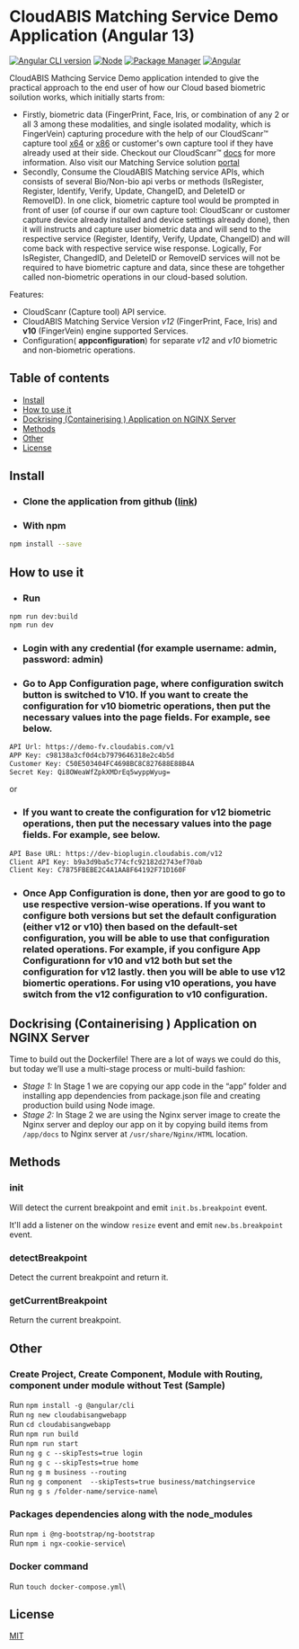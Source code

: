 <!-- # cloudabis-angular-sample

Using CloudScanr and CloudABIS to do biometric businees.


# Building Out the Dockerfile (DOcker Intro or proceedure)

We will build docker image in multi build fashion  -->


# CloudABIS Matching Service Demo Application (Angular 13)

[![Angular CLI version](https://img.shields.io/npm/v/angular-cli.svg)](https://www.npmjs.com/package/@angular/cli/v/13.3.5)
[![Node](https://img.shields.io/npm/v/node.svg)](https://nodejs.org/de/blog/release/v14.16.0/)
[![Package Manager](https://img.shields.io/npm/v/npm.svg)](https://www.npmjs.com/package/npm)
[![Angular](https://img.shields.io/npm/v/angular.svg)](https://www.npmjs.com/package/@angular/core/v/13.3.8)

CloudABIS Mathcing Service Demo application intended to give the practical approach to the end user of how our Cloud based biometric soilution works, which initially starts from:

- Firstly, biometric data (FingerPrint, Face, Iris, or combination of any 2 or all 3 among these modalities, and single isolated modality, which is FingerVein) capturing procedure with the 
  help of our CloudScanr™ capture tool [x64](https://kernello-scanr.s3.amazonaws.com/4.1.12/CloudScanrClient-Installer-4.1.12(x64).exe) or [x86](https://kernello-scanr.s3.amazonaws.com/4.1.12/CloudScanrClient-Installer-4.1.12(x64).exe) or customer's own capture tool if they have already used at their side. Checkout our CloudScanr™ [docs](https://bioplugin.cloudabis.com/v12/api/docs/Ultimate-document-of-CloudScanr-4.3.27.pdf) for more information. Also visit our Matching Service solution [portal](https://identity.cloudabis.com/) 
- Secondly, Consume the CloudABIS Matching service APIs, which consists of several Bio/Non-bio api verbs or methods (IsRegister, Register, Identify, Verify, Update, ChangeID, and DeleteID or  
  RemoveID). In one click, biometric capture tool would be prompted in front of user (of course if our own capture tool: CloudScanr or customer capture device already installed and device settings
  already done), then it will instructs and capture user biometric data and will send to the respective service (Register, Identify, Verify, Update, ChangeID) and will come back with respective service wise response. Logically, For IsRegister, ChangedID, and DeleteID or RemoveID services will not be required to have biometric capture and data, since these are tohgether called non-biometric operations in our cloud-based solution. 


Features:

- CloudScanr (Capture tool) API service. 
- CloudABIS Matching Service Version *v12* (FingerPrint, Face, Iris) and **v10** (FingerVein) engine supported Services.
- Configuration( **appconfiguration**) for separate *v12* and *v10* biometric and non-biometric operations.

## Table of contents

- [Install](#install)
- [How to use it](#how-to-use-it)
- [Dockrising (Containerising ) Application on NGINX Server](#dockerising-app-on-nginx)
- [Methods](#methods)
- [Other](#events)
- [License](#license)

## Install

- ### Clone the application from github ([link](https://github.com/kernello/cloudabisweb.git))

- ### With npm

```sh
npm install --save
```

## How to use it

- ### Run

```sh
npm run dev:build
npm run dev
```

- ### Login with any credential (for example username: admin, password: admin)

- ### Go to App Configuration page, where configuration switch button is switched to V10. If you want to create the configuration for v10 biometric operations, then put the necessary values into the page fields. For example, see below.

```html
API Url: https://demo-fv.cloudabis.com/v1
APP Key: c98138a3cf0d4cb7979646318e2c4b5d
Customer Key: C50E503404FC4698BC8C827688E88B4A
Secret Key: Qi8OWeaWfZpkXMDrEq5wyppWyug=
```
or

- ### If you want to create the configuration for v12 biometric operations, then put the necessary values into the page fields. For example, see below.

```html
API Base URL: https://dev-bioplugin.cloudabis.com/v12
Client API Key: b9a3d9ba5c774cfc92182d2743ef70ab
Client Key: C7875FBEBE2C4A1AA8F64192F71D160F
```

- ### Once App Configuration is done, then yor are good to go to use respective version-wise operations. If you want to configure both versions but set the default configuration (either v12 or v10) then based on the default-set configuration, you will be able to use that configuration related operations. For example, if you configure App Configurationn for v10 and v12 both but set the configuration for v12 lastly. then you will be able to use v12 biomertic operations. For using v10 operations, you have switch from the v12 configuration to v10 configuration.

## Dockrising (Containerising ) Application on NGINX Server

Time to build out the Dockerfile! There are a lot of ways we could do this, but today we’ll use a multi-stage process or multi-build fashion:

- *Stage 1:* In Stage 1 we are copying our app code in the “app” folder and installing app dependencies from package.json file and creating production build using Node image.
- *Stage 2:* In Stage 2 we are using the Nginx server image to create the Nginx server and deploy our app on it by copying build items from `/app/docs` to Nginx server at `/usr/share/Nginx/HTML` 
   location.



## Methods

### init

Will detect the current breakpoint and emit `init.bs.breakpoint` event.

It'll add a listener on the window `resize` event and emit `new.bs.breakpoint` event.

### detectBreakpoint

Detect the current breakpoint and return it.

### getCurrentBreakpoint

Return the current breakpoint.

## Other 

### Create Project, Create Component, Module with Routing, component under module without Test (Sample)

<!-- Emitted just once when `bsBreakpoints.init()` is called. -->

<!-- This event contains the current breakpoint in the [detail](https://developer.mozilla.org/en-US/docs/Web/API/CustomEvent/detail) attribute in VanillaJS and for those who use jQuery we add a `breakpoint` key in jQuery's events. -->
Run `npm install -g @angular/cli`\
Run `ng new cloudabisangwebapp`\
Run `cd cloudabisangwebapp`\
Run `npm run build`\
Run `npm run start`\
Run `ng g c --skipTests=true login`\
Run `ng g c --skipTests=true home`\
Run `ng g m business --routing`\
Run `ng g component  --skipTests=true business/matchingservice`\
Run `ng g s /folder-name/service-name`\

### Packages dependencies along with the node_modules

Run `npm i @ng-bootstrap/ng-bootstrap`\
Run `npm i ngx-cookie-service`\

### Docker command
Run `touch docker-compose.yml`\

## License

[MIT](#)